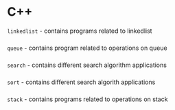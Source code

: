 # C++
```linkedlist``` - contains programs related to linkedlist
###
```queue``` - contains program related to operations on queue
###
```search``` - contains different search algorithm applications
###
```sort``` - contains different search algorith applications
###
```stack``` - contains programs related to operations on stack

